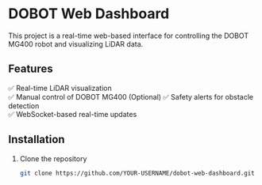 # DOBOT Web Dashboard

This project is a real-time web-based interface for controlling the DOBOT MG400 robot and visualizing LiDAR data.

## Features
✅ Real-time LiDAR visualization  
✅ Manual control of DOBOT MG400 (Optional) 
✅ Safety alerts for obstacle detection  
✅ WebSocket-based real-time updates  

## Installation
1. Clone the repository  
   ```sh
   git clone https://github.com/YOUR-USERNAME/dobot-web-dashboard.git
